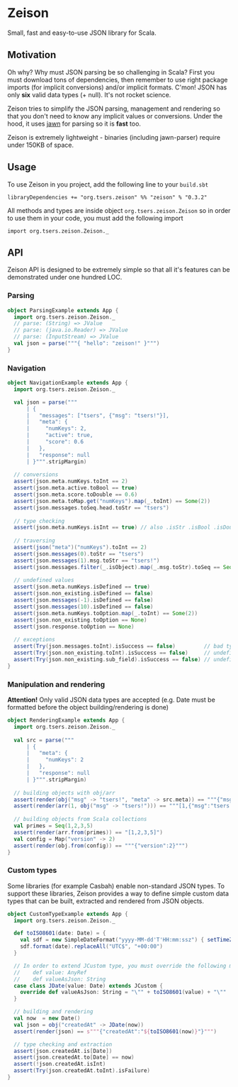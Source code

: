 # Zeison

Small, fast and easy-to-use JSON library for Scala.

## Motivation

Oh why? Why must JSON parsing be so challenging in Scala? First you must
download tons of dependencies, then remember to use right package imports (for
implicit conversions) and/or implicit formats. C'mon! JSON has only **six** 
valid data types (+ null). It's not rocket science.

Zeison tries to simplify the JSON parsing, management and rendering so that
you don't need to know any implicit values or conversions. Under the hood, it 
uses [jawn](https://github.com/non/jawn) for parsing so it is **fast** too.

Zeison is extremely lightweight - binaries (including jawn-parser) require under 
150KB of space.


## Usage

To use Zeison in you project, add the following line to your `build.sbt`

    libraryDependencies += "org.tsers.zeison" %% "zeison" % "0.3.2"

All methods and types are inside object `org.tsers.zeison.Zeison` so in order to
use them in your code, you must add the following import

    import org.tsers.zeison.Zeison._

## API

Zeison API is designed to be extremely simple so that all it's features can be
demonstrated under one hundred LOC.

### Parsing

```scala
object ParsingExample extends App {
  import org.tsers.zeison.Zeison._
  // parse: (String) => JValue
  // parse: (java.io.Reader) => JValue
  // parse: (InputStream) => JValue
  val json = parse("""{ "hello": "zeison!" }""")
}
```

### Navigation

```scala
object NavigationExample extends App {
  import org.tsers.zeison.Zeison._

  val json = parse("""
      | {
      |   "messages": ["tsers", {"msg": "tsers!"}],
      |   "meta": {
      |     "numKeys": 2,
      |     "active": true,
      |     "score": 0.6
      |   },
      |   "response": null
      | }""".stripMargin)
  
  // conversions
  assert(json.meta.numKeys.toInt == 2)
  assert(json.meta.active.toBool == true)
  assert(json.meta.score.toDouble == 0.6)
  assert(json.meta.toMap.get("numKeys").map(_.toInt) == Some(2))
  assert(json.messages.toSeq.head.toStr == "tsers")
  
  // type checking
  assert(json.meta.numKeys.isInt == true) // also .isStr .isBool .isDouble .isArray .isObject .isNull .isDefined
  
  // traversing
  assert(json("meta")("numKeys").toInt == 2)
  assert(json.messages(0).toStr == "tsers")
  assert(json.messages(1).msg.toStr == "tsers!")
  assert(json.messages.filter(_.isObject).map(_.msg.toStr).toSeq == Seq("tsers!"))
  
  // undefined values
  assert(json.meta.numKeys.isDefined == true)
  assert(json.non_existing.isDefined == false)
  assert(json.messages(-1).isDefined == false)
  assert(json.messages(10).isDefined == false)
  assert(json.meta.numKeys.toOption.map(_.toInt) == Some(2))
  assert(json.non_existing.toOption == None)
  assert(json.response.toOption == None)
  
  // exceptions
  assert(Try(json.messages.toInt).isSuccess == false)         // bad type cast
  assert(Try(json.non_existing.toInt).isSuccess == false)     // undefined has no value
  assert(Try(json.non_existing.sub_field).isSuccess == false) // undefined has no member x
}
```

### Manipulation and rendering

**Attention!** Only valid JSON data types are accepted (e.g. Date must be formatted before
the object building/rendering is done)

```scala
object RenderingExample extends App {
  import org.tsers.zeison.Zeison._
  
  val src = parse("""
      | {
      |   "meta": {
      |     "numKeys": 2
      |   },
      |   "response": null
      | }""".stripMargin)
  
  // building objects with obj/arr
  assert(render(obj("msg" -> "tsers!", "meta" -> src.meta)) == """{"msg":"tsers!","meta":{"numKeys":2}}""")
  assert(render(arr(1, obj("msg" -> "tsers!"))) == """[1,{"msg":"tsers!"}]""")
  
  // building objects from Scala collections
  val primes = Seq(1,2,3,5)
  assert(render(arr.from(primes)) == "[1,2,3,5]")
  val config = Map("version" -> 2)
  assert(render(obj.from(config)) == """{"version":2}""")
}
```

### Custom types

Some libraries (for example Casbah) enable non-standard JSON types. To support 
these libraries, Zeison provides a way to define simple custom data types that 
can be built, extracted and rendered from JSON objects. 

```scala
object CustomTypeExample extends App {
  import org.tsers.zeison.Zeison._

  def toISO8601(date: Date) = {
    val sdf = new SimpleDateFormat("yyyy-MM-dd'T'HH:mm:ssz") { setTimeZone(TimeZone.getTimeZone("UTC")) }
    sdf.format(date).replaceAll("UTC$", "+00:00")
  }

  // In order to extend JCustom type, you must override the following methods:
  //    def value: AnyRef
  //    def valueAsJson: String
  case class JDate(value: Date) extends JCustom {
    override def valueAsJson: String = "\"" + toISO8601(value) + "\""
  }

  // building and rendering
  val now  = new Date()
  val json = obj("createdAt" -> JDate(now))
  assert(render(json) == s"""{"createdAt":"${toISO8601(now)}"}""")

  // type checking and extraction
  assert(json.createdAt.is[Date])
  assert(json.createdAt.to[Date] == now)
  assert(!json.createdAt.isInt)
  assert(Try(json.createdAt.toInt).isFailure)
}
``` 
